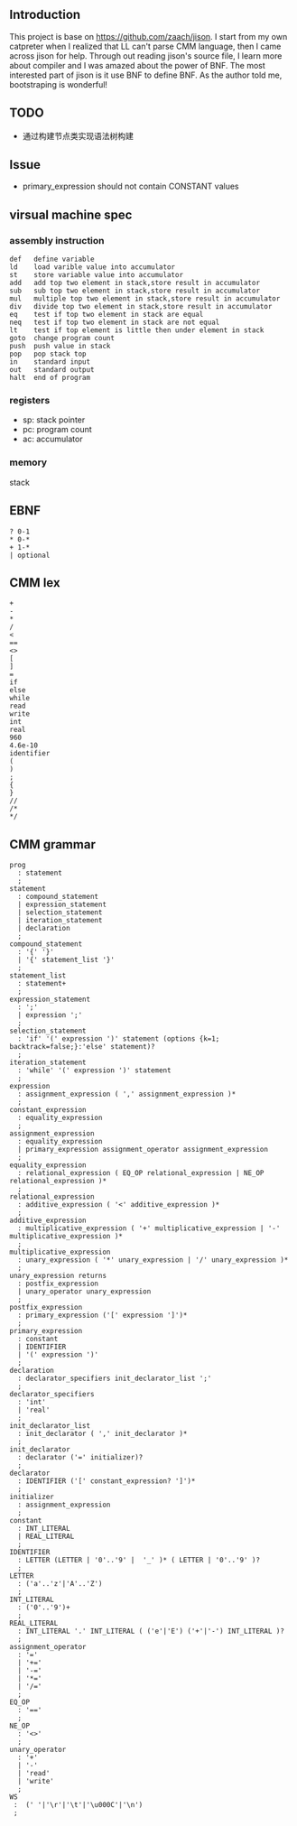## Introduction
This project is base on https://github.com/zaach/jison.
I start from my own catpreter when I realized that LL can't parse CMM language, then
I came across jison for help. Through out reading jison's source file, I learn more about
compiler and I was amazed about the power of BNF. The most interested part of jison is it
use BNF to define BNF. As the author told me, bootstraping is wonderful!

## TODO
* 通过构建节点类实现语法树构建 

## Issue
* primary_expression should not contain CONSTANT values

## virsual machine spec
### assembly instruction
    def   define variable
    ld    load varible value into accumulator
    st    store variable value into accumulator
    add   add top two element in stack,store result in accumulator
    sub   sub top two element in stack,store result in accumulator
    mul   multiple top two element in stack,store result in accumulator
    div   divide top two element in stack,store result in accumulator
    eq    test if top two element in stack are equal
    neq   test if top two element in stack are not equal
    lt    test if top element is little then under element in stack
    goto  change program count
    push  push value in stack
    pop   pop stack top
    in    standard input
    out   standard output
    halt  end of program


### registers
* sp: stack pointer
* pc: program count
* ac: accumulator

### memory
stack


## EBNF
    ? 0-1
    * 0-*
    + 1-*
    | optional

## CMM lex
    +
    -
    *
    /
    <
    ==
    <>
    [
    ]
    =
    if
    else
    while
    read
    write
    int
    real
    960
    4.6e-10
    identifier
    (
    )
    ;
    {
    }
    //
    /*
    */

## CMM grammar
    prog
      : statement
      ;
    statement
      : compound_statement
      | expression_statement
      | selection_statement
      | iteration_statement
      | declaration
      ;
    compound_statement
      : '{' '}'
      | '{' statement_list '}'
      ;
    statement_list
      : statement+
      ;
    expression_statement
      : ';'
      | expression ';'
      ;
    selection_statement
      : 'if' '(' expression ')' statement (options {k=1; backtrack=false;}:'else' statement)?
      ;
    iteration_statement
      : 'while' '(' expression ')' statement
      ;
    expression
      : assignment_expression ( ',' assignment_expression )*
      ;
    constant_expression
      : equality_expression
      ;
    assignment_expression
      : equality_expression
      | primary_expression assignment_operator assignment_expression
      ;
    equality_expression
      : relational_expression ( EQ_OP relational_expression | NE_OP relational_expression )*
      ;
    relational_expression
      : additive_expression ( '<' additive_expression )*
      ;
    additive_expression
      : multiplicative_expression ( '+' multiplicative_expression | '-' multiplicative_expression )*
      ;
    multiplicative_expression
      : unary_expression ( '*' unary_expression | '/' unary_expression )*
      ;
    unary_expression returns
      : postfix_expression
      | unary_operator unary_expression
      ;
    postfix_expression
      : primary_expression ('[' expression ']')*
      ;
    primary_expression
      : constant
      | IDENTIFIER
      | '(' expression ')' 
      ;
    declaration
      : declarator_specifiers init_declarator_list ';'
      ;
    declarator_specifiers
      : 'int'
      | 'real'
      ;
    init_declarator_list
      : init_declarator ( ',' init_declarator )*
      ;
    init_declarator
      : declarator ('=' initializer)?
      ;
    declarator
      : IDENTIFIER ('[' constant_expression? ']')*
      ;
    initializer
      : assignment_expression 
      ;
    constant
      : INT_LITERAL
      | REAL_LITERAL
      ;
    IDENTIFIER
      : LETTER (LETTER | '0'..'9' |  '_' )* ( LETTER | '0'..'9' )?
      ;
    LETTER
      : ('a'..'z'|'A'..'Z')
      ;
    INT_LITERAL
      : ('0'..'9')+
      ;
    REAL_LITERAL
      : INT_LITERAL '.' INT_LITERAL ( ('e'|'E') ('+'|'-') INT_LITERAL )?
      ;
    assignment_operator
      : '='
      | '+='
      | '-='
      | '*='
      | '/='
      ;
    EQ_OP
      : '=='
      ;
    NE_OP
      : '<>'
      ;
    unary_operator
      : '+'
      | '-'
      | 'read'
      | 'write'
      ;
    WS
     :  (' '|'\r'|'\t'|'\u000C'|'\n')
     ;
